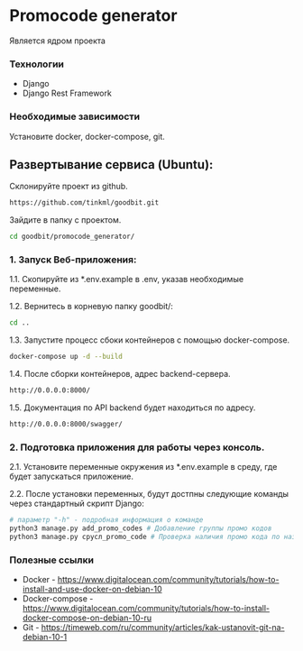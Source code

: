 # Promocode generator
Является ядром проекта

### Технологии
- Django
- Django Rest Framework

### Необходимые зависимости
Установите docker, docker-compose, git.

## Развертывание сервиса (Ubuntu):
Склонируйте проект из github. 
```sh
https://github.com/tinkml/goodbit.git
```
Зайдите в папку с проектом.
```sh
cd goodbit/promocode_generator/
```

### 1. Запуск Веб-приложения:
1.1. Скопируйте из *.env.example в .env, указав необходимые переменные.

1.2. Вернитесь в корневую папку goodbit/:
```sh
cd ..
```
1.3. Запустите процесс сбоки контейнеров с помощью docker-compose.
```sh
docker-compose up -d --build
```
1.4. После сборки контейнеров, адрес backend-сервера.
```sh
http://0.0.0.0:8000/
```
1.5. Документация по API backend будет находиться по адресу.
```sh
http://0.0.0.0:8000/swagger/
```

### 2. Подготовка приложения для работы через консоль.
2.1. Установите переменные окружения из *.env.example в среду, где будет запускаться приложение.

2.2. После установки переменных, будут достпны следующие команды через стандартный скрипт Django:
```sh 
# параметр "-h" - подробная информация о команде
python3 manage.py add_promo_codes # Добавление группы промо кодов
python3 manage.py срусл_promo_code # Проверка наличия промо кода по названию
```

### Полезные ссылки
- Docker - https://www.digitalocean.com/community/tutorials/how-to-install-and-use-docker-on-debian-10
- Docker-compose - https://www.digitalocean.com/community/tutorials/how-to-install-docker-compose-on-debian-10-ru
- Git - https://timeweb.com/ru/community/articles/kak-ustanovit-git-na-debian-10-1
